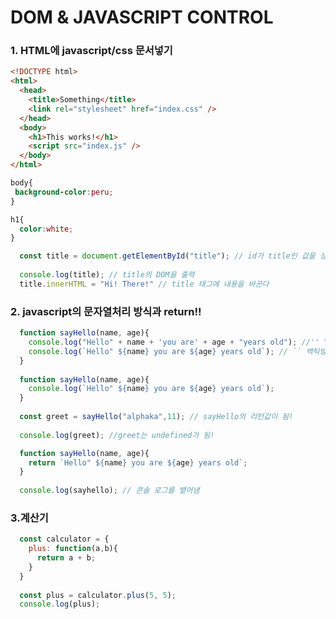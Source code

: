 DOM & JAVASCRIPT CONTROL
===

### 1. HTML에 javascript/css 문서넣기
```HTML
<!DOCTYPE html>
<html>
  <head>
    <title>Something</title>
    <link rel="stylesheet" href="index.css" />
  </head>
  <body>
    <h1>This works!</h1>
    <script src="index.js" />
  </body>
</html>
```

```CSS
body{
 background-color:peru; 
}

h1{
  color:white;
}
```

```javascript
  const title = document.getElementById("title"); // id가 title인 값을 상수 title에 저장함
  
  console.log(title); // title의 DOM을 출력
  title.innerHTML = "Hi! There!" // title 태그에 내용을 바꾼다
```

### 2. javascript의 문자열처리 방식과 return!!
```javascript
  function sayHello(name, age){
    console.log("Hello" + name + 'you are' + age + "years old"); //'' "" 방식
    console.log(`Hello" ${name} you are ${age} years old`); // `` 백틱방식
  }
  
  function sayHello(name, age){
    console.log(`Hello" ${name} you are ${age} years old`);
  }
  
  const greet = sayHello("alphaka",11); // sayHello의 리턴값이 됨! 
  
  console.log(greet); //greet는 undefined가 됨!
```

```javascript
  function sayHello(name, age){
    return `Hello" ${name} you are ${age} years old`;
  }
  
  console.log(sayhello); // 콘솔 로그를 뱉어냄
```


### 3.계산기
```javascript
  const calculator = {
    plus: function(a,b){
      return a + b;
    }
  }
  
  const plus = calculator.plus(5, 5);
  console.log(plus);
```
